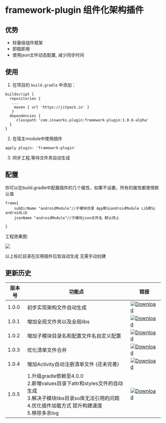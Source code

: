 # framework-plugin 组件化架构插件

## 优势

* 轻量级组件框架
* 即插即用
* 使用json文件动态配置, 减少同步时间

## 使用

1. 在项目的 `build.gradle` 中添加：

```
buildscript {
  repositories {
   ...
	maven { url 'https://jitpack.io' }
   }
  dependencies {
     classpath 'com.insworks.plugin:framework-plugin:1.0.6-alpha'
  }
}
```

2. 在宿主module中使用插件

```
apply plugin: 'framework-plugin'
```
3. 同步工程,等待文件夹自动生成

## 配置

你可以在build.gradle中配置插件的几个属性，如果不设置，所有的属性都使用默认值

```
frame{
    subDirName "androidModule"//子模块目录 App默认androidModule Lib默认androidLib
    jsonName "androidModule"//子模块json文件名 默认同上

}
```

工程效果图:

![](https://cdn.jsdelivr.net/gh/lunanzb/luhui/img/20210727143356.png)

以上标红目录在应用插件后皆自动生成 无需手动创建

## 更新历史

|   版本号       |    功能点   |链接 |
|----------|-------|-------|
| 1.0.0| 初步实现架构文件自动生成 |[ ![Download](https://api.bintray.com/packages/songjianzaina/insoan/framework-plugin/images/download.svg?version=1.0.0) ](https://bintray.com/songjianzaina/insoan/framework-plugin/1.0.0/link)|
| 1.0.1|  增加全局文件夹以及全局libs      |  [ ![Download](https://api.bintray.com/packages/songjianzaina/insoan/framework-plugin/images/download.svg?version=1.0.1) ](https://bintray.com/songjianzaina/insoan/framework-plugin/1.0.1/link)|
| 1.0.2|  增加子模块目录名和配置文件名自定义配置      | [ ![Download](https://api.bintray.com/packages/songjianzaina/insoan/framework-plugin/images/download.svg?version=1.0.2) ](https://bintray.com/songjianzaina/insoan/framework-plugin/1.0.2/link) |
|  1.0.3    |  优化清单文件合并     |  [ ![Download](https://api.bintray.com/packages/songjianzaina/insoan/framework-plugin/images/download.svg?version=1.0.3) ](https://bintray.com/songjianzaina/insoan/framework-plugin/1.0.3/link)|
|  1.0.4    |  增加Activity自动注册清单文件 (还未完善)    |  [ ![Download](https://api.bintray.com/packages/songjianzaina/insoan/framework-plugin/images/download.svg?version=1.0.4) ](https://bintray.com/songjianzaina/insoan/framework-plugin/1.0.4/link)|
|  1.0.5    |  1.升级gradle依赖至4.0.0  <br> 2.新增values目录下attr和styles文件的自动生成 <br> 3.解决子模块libs目录so库无法引用的问题 <br> 4.优化插件加载方式 提升构建速度 <br> 5.移除多余log    |  [ ![Download](https://api.bintray.com/packages/songjianzaina/insoan/framework-plugin/images/download.svg?version=1.0.5) ](https://bintray.com/songjianzaina/insoan/framework-plugin/1.0.5/link)|


